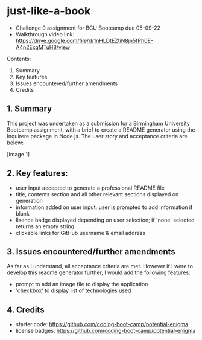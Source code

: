 # just-like-a-book
- Challenge 9 assignment for BCU Bootcamp due 05-09-22
- Walkthrough video link: https://drive.google.com/file/d/1nHLDtEZtiN8jn5fPh0E-A4n2ExqMTuH8/view

Contents:

1. Summary
2. Key features
3. Issues encountered/further amendments
4. Credits

## 1. Summary

This project was undertaken as a submission for a Birmingham University Bootcamp assignment, with a brief to create a README generator using the Inquirere package in Node.js.  The user story and acceptance criteria are below:

[image 1]

## 2. Key features:

- user input accepted to generate a professional README file
- title, contents section and all other relevant sections displayed on generation
- information added on user input; user is prompted to add information if blank
- lisence badge displayed depending on user selection; if 'none' selected returns an empty string
- clickable links for GitHub username & email address


## 3. Issues encountered/further amendments

As far as I understand, all acceptance criteria are met.  However if I were to develop this readme generator further, I would add the following features:

- prompt to add an image file to display the application
- 'checkbox' to display list of technologies used

## 4. Credits
- starter code: https://github.com/coding-boot-camp/potential-enigma
- license badges: https://github.com/coding-boot-camp/potential-enigma

